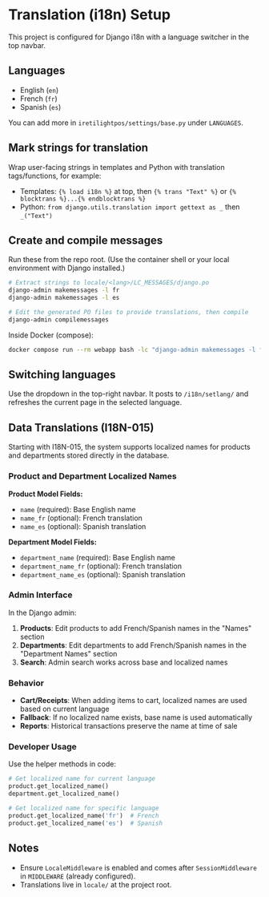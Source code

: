 # Translation (i18n) Setup

This project is configured for Django i18n with a language switcher in the top navbar.

## Languages
- English (`en`)
- French (`fr`)
- Spanish (`es`)

You can add more in `iretilightpos/settings/base.py` under `LANGUAGES`.

## Mark strings for translation
Wrap user-facing strings in templates and Python with translation tags/functions, for example:

- Templates: `{% load i18n %}` at top, then `{% trans "Text" %}` or `{% blocktrans %}...{% endblocktrans %}`
- Python: `from django.utils.translation import gettext as _` then `_("Text")`

## Create and compile messages
Run these from the repo root. (Use the container shell or your local environment with Django installed.)

```bash
# Extract strings to locale/<lang>/LC_MESSAGES/django.po
django-admin makemessages -l fr
django-admin makemessages -l es

# Edit the generated PO files to provide translations, then compile
django-admin compilemessages
```

Inside Docker (compose):
```bash
docker compose run --rm webapp bash -lc "django-admin makemessages -l fr && django-admin makemessages -l es && django-admin compilemessages"
```

## Switching languages
Use the dropdown in the top-right navbar. It posts to `/i18n/setlang/` and refreshes the current page in the selected language.

## Data Translations (I18N-015)

Starting with I18N-015, the system supports localized names for products and departments stored directly in the database.

### Product and Department Localized Names

**Product Model Fields:**
- `name` (required): Base English name
- `name_fr` (optional): French translation
- `name_es` (optional): Spanish translation

**Department Model Fields:**
- `department_name` (required): Base English name  
- `department_name_fr` (optional): French translation
- `department_name_es` (optional): Spanish translation

### Admin Interface

In the Django admin:
1. **Products**: Edit products to add French/Spanish names in the "Names" section
2. **Departments**: Edit departments to add French/Spanish names in the "Department Names" section
3. **Search**: Admin search works across base and localized names

### Behavior

- **Cart/Receipts**: When adding items to cart, localized names are used based on current language
- **Fallback**: If no localized name exists, base name is used automatically
- **Reports**: Historical transactions preserve the name at time of sale

### Developer Usage

Use the helper methods in code:

```python
# Get localized name for current language
product.get_localized_name()
department.get_localized_name()

# Get localized name for specific language
product.get_localized_name('fr')  # French
product.get_localized_name('es')  # Spanish
```

## Notes
- Ensure `LocaleMiddleware` is enabled and comes after `SessionMiddleware` in `MIDDLEWARE` (already configured).
- Translations live in `locale/` at the project root.

